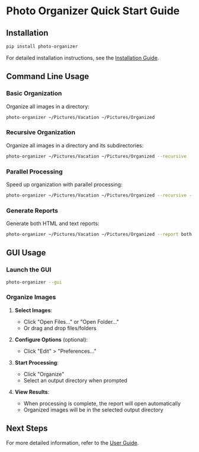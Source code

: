 # Photo Organizer Quick Start Guide

## Installation

```bash
pip install photo-organizer
```

For detailed installation instructions, see the [Installation Guide](installation.md).

## Command Line Usage

### Basic Organization

Organize all images in a directory:

```bash
photo-organizer ~/Pictures/Vacation ~/Pictures/Organized
```

### Recursive Organization

Organize all images in a directory and its subdirectories:

```bash
photo-organizer ~/Pictures/Vacation ~/Pictures/Organized --recursive
```

### Parallel Processing

Speed up organization with parallel processing:

```bash
photo-organizer ~/Pictures/Vacation ~/Pictures/Organized --recursive --parallel
```

### Generate Reports

Generate both HTML and text reports:

```bash
photo-organizer ~/Pictures/Vacation ~/Pictures/Organized --report both
```

## GUI Usage

### Launch the GUI

```bash
photo-organizer --gui
```

### Organize Images

1. **Select Images**:
   - Click "Open Files..." or "Open Folder..."
   - Or drag and drop files/folders

2. **Configure Options** (optional):
   - Click "Edit" > "Preferences..."

3. **Start Processing**:
   - Click "Organize"
   - Select an output directory when prompted

4. **View Results**:
   - When processing is complete, the report will open automatically
   - Organized images will be in the selected output directory

## Next Steps

For more detailed information, refer to the [User Guide](user_guide.md).
